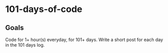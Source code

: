 # 101-days-of-code

## Goals
Code for 1+ hour(s) everyday, for 101+ days.
Write a short post for each day in the 101 days log.
